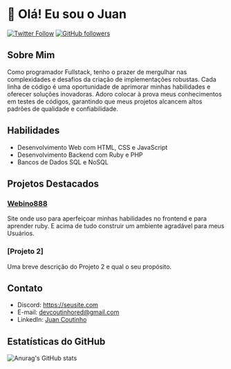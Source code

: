 # 👋 Olá! Eu sou o Juan

[![Twitter Follow](https://img.shields.io/twitter/follow/seu_twitter?style=social)](https://twitter.com/seu_twitter)
[![GitHub followers](https://img.shields.io/github/followers/seu_usuario?label=Follow&style=social)](https://github.com/seu_usuario)

## Sobre Mim

Como programador Fullstack, tenho o prazer de mergulhar nas complexidades e desafios da criação de implementações robustas. Cada linha de código é uma oportunidade de aprimorar minhas habilidades e oferecer soluções inovadoras. Adoro colocar à prova meus conhecimentos em testes de códigos, garantindo que meus projetos alcancem altos padrões de qualidade e confiabilidade.

## Habilidades

- Desenvolvimento Web com HTML, CSS e JavaScript
- Desenvolvimento Backend com Ruby e PHP
- Bancos de Dados SQL e NoSQL

## Projetos Destacados

### [Webino888](https://github.com/DevJuanzok4/Site-Projeto-Webino888.Bet)

Site onde uso para aperfeiçoar minhas habilidades no frontend e para aprender ruby.
E acima de tudo construir um ambiente agradável para meus Usuários.

### [Projeto 2]

Uma breve descrição do Projeto 2 e qual o seu propósito.


## Contato

- Discord: https://seusite.com
- E-mail: devcoutinhored@gmail.com
- LinkedIn: [Juan Coutinho](https://www.linkedin.com/in/juancoutinho/)


## Estatísticas do GitHub

![Anurag's GitHub stats](https://github-readme-stats.vercel.app/api?username=DevJuanzok4&show_icons=true&theme=synthwave)

